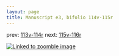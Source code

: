```yaml
---
layout: page
title: Manuscript e3, bifolio 114v-115r
---
```


prev: [113v-114r](../113v-114r/) next: [115v-116r](../115v-116r/)



[![Linked to zoomble image](http://www.homermultitext.org/iipsrv?IIIF=/project/homer/pyramidal/deepzoom/hmt/e3bifolio/v1/vb_114v_115r.tif/full/2000,/0/default.jpg)](http://www.homermultitext.org/ict2/?urn=urn:cite2:hmt:e3bifolio.v1:vb_114v_115r)

